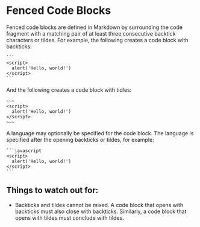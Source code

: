 # Fenced Code Blocks

Fenced code blocks are defined in Markdown by surrounding the code fragment
with a matching pair of at least three consecutive backtick characters or
tildes. For example, the following creates a code block with backticks:

    ```
    <script>
      alert('Hello, world!')
    </script>
    ```

And the following creates a code block with tidles:

    ~~~
    <script>
      alert('Hello, world!')
    </script>
    ~~~

A language may optionally be specified for the code block. The language is
specified after the opening backticks or tildes, for example:

    ```javascript
    <script>
      alert('Hello, world!')
    </script>
    ```

## Things to watch out for:

- Backticks and tildes cannot be mixed. A code block that opens with backticks
must also close with backticks. Similarly, a code block that opens with tildes
must conclude with tildes.
